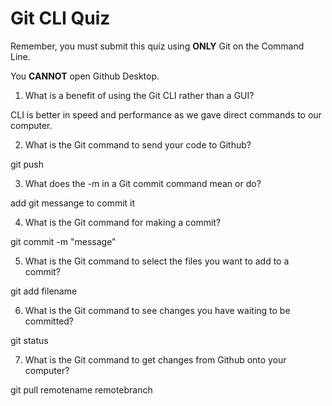 # Git CLI Quiz

Remember, you must submit this quiz using __ONLY__ Git on the Command Line. 

You __CANNOT__ open Github Desktop.



1. What is a benefit of using the Git CLI rather than a GUI?

 CLI is better in speed and performance as we gave direct commands to our computer. 

2. What is the Git command to send your code to Github?

 git push

3. What does the -m in a Git commit command mean or do?

add git messange to commit it 

4. What is the Git command for making a commit?

 git commit -m "message" 

5. What is the Git command to select the files you want to add to a commit?

git add filename 

6. What is the Git command to see changes you have waiting to be committed?

 git status 

7. What is the Git command to get changes from Github onto your computer?

 git pull remotename remotebranch 
